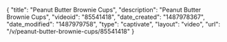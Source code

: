 {
    "title": "Peanut Butter Brownie Cups",
    "description": "Peanut Butter Brownie Cups",
    "videoid": "85541418",
    "date_created": "1487978367",
    "date_modified": "1487979758",
    "type": "captivate",
    "layout": "video",
    "url": "\/v\/peanut-butter-brownie-cups\/85541418"
}